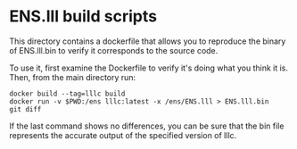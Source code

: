 # ENS.lll build scripts
This directory contains a dockerfile that allows you to reproduce the binary of ENS.lll.bin to verify it corresponds to the source code.

To use it, first examine the Dockerfile to verify it's doing what you think it is. Then, from the main directory run:

    docker build --tag=lllc build
    docker run -v $PWD:/ens lllc:latest -x /ens/ENS.lll > ENS.lll.bin
    git diff

If the last command shows no differences, you can be sure that the bin file represents the accurate output of the specified version of lllc.

